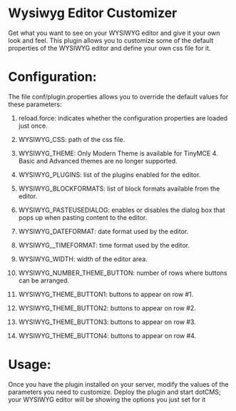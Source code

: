 Wysiwyg Editor Customizer
=================================

Get what you want to see on your WYSIWYG editor and give it your own look and feel. 
This plugin allows you to customize some of the default properties of the WYSIWYG editor and define your own css 
file for it.

Configuration:
==============

The file conf/plugin.properties allows you to override the default values for these parameters:

1) reload.force: indicates whether the configuration properties are loaded just once.

2) WYSIWYG_CSS: path of the css file.

3) WYSIWYG_THEME: Only Modern Theme is available for TinyMCE 4. Basic and Advanced themes are no longer supported.

4) WYSIWYG_PLUGINS: list of the plugins enabled for the editor.

5) WYSIWYG_BLOCKFORMATS: list of block formats available from the editor.

6) WYSIWYG_PASTEUSEDIALOG: enables or disables the dialog box that pops up when pasting content to the editor.

7) WYSIWYG_DATEFORMAT: date format used by the editor.

8) WYSIWYG__TIMEFORMAT: time format used by the editor.

9) WYSIWYG_WIDTH: width of the editor area.

10) WYSIWYG_NUMBER_THEME_BUTTON: number of rows where buttons can be arranged.

11) WYSIWYG_THEME_BUTTON1: buttons to appear on row #1.

12) WYSIWYG_THEME_BUTTON2: buttons to appear on row #2.

13) WYSIWYG_THEME_BUTTON3: buttons to appear on row #3.

14) WYSIWYG_THEME_BUTTON4: buttons to appear on row #4.


Usage: 
=======

Once you have the plugin installed on your server, modify the values of the parameters you need to customize. 
Deploy the plugin and start dotCMS; your WYSIWYG editor will be showing the options you just set for it
